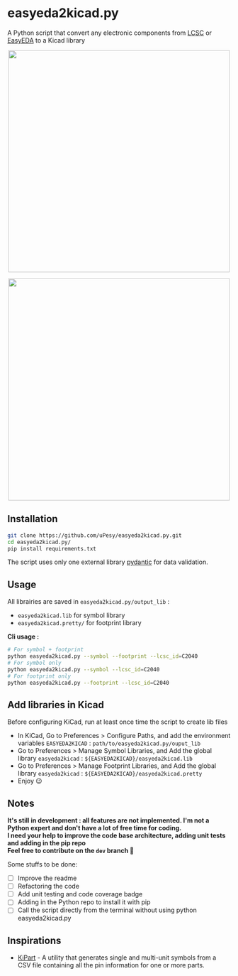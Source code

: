# easyeda2kicad.py

A Python script that convert any electronic components from [LCSC](https://www.lcsc.com/) or [EasyEDA](https://easyeda.com/) to a Kicad library

<p align="center">
  <img src="https://raw.githubusercontent.com/uPesy/easyeda2kicad.py/master/ressources/demo_symbol.png" width="500">
</p>
<div align="center">
  <img src="https://raw.githubusercontent.com/uPesy/easyeda2kicad.py/master/ressources/demo_footprint.png" width="500">
</div>


## Installation

```bash
git clone https://github.com/uPesy/easyeda2kicad.py.git
cd easyeda2kicad.py/
pip install requirements.txt
```
The script uses only one external library [pydantic](https://pydantic-docs.helpmanual.io/) for data validation.

## Usage
All librairies are saved in `easyeda2kicad.py/output_lib` :
- `easyeda2kicad.lib` for symbol library
- `easyeda2kicad.pretty/` for footprint library

**Cli usage :**

```bash
# For symbol + footprint
python easyeda2kicad.py --symbol --footprint --lcsc_id=C2040
# For symbol only
python easyeda2kicad.py --symbol --lcsc_id=C2040
# For footprint only
python easyeda2kicad.py --footprint --lcsc_id=C2040
```

## Add libraries in Kicad

Before configuring KiCad, run at least once time the script to create lib files

- In KiCad, Go to Preferences > Configure Paths, and add the environment variables `EASYEDA2KICAD` : `path/to/easyeda2kicad.py/ouput_lib` 
- Go to Preferences > Manage Symbol Libraries, and Add the global library `easyeda2kicad` : `${EASYEDA2KICAD}/easyeda2kicad.lib`
- Go to Preferences > Manage Footprint Libraries, and Add the global library `easyeda2kicad` : `${EASYEDA2KICAD}/easyeda2kicad.pretty`
- Enjoy :wink:

## Notes

**It's still in development : all features are not implemented. I'm not a Python expert and don't have a lot of free time for coding.  
I need your help to improve the code base architecture, adding unit tests and adding in the pip repo  
Feel free to contribute on the `dev` branch :slightly_smiling_face:**

Some stuffs to be done:
- [ ] Improve the readme
- [ ] Refactoring the code
- [ ] Add unit testing and code coverage badge
- [ ] Adding in the Python repo to install it with pip
- [ ] Call the script directly from the terminal without using python easyeda2kicad.py

## Inspirations

- [KiPart](https://github.com/devbisme/KiPart) - A utility that generates single
and multi-unit symbols from a CSV file containing all the pin information for
one or more parts.

